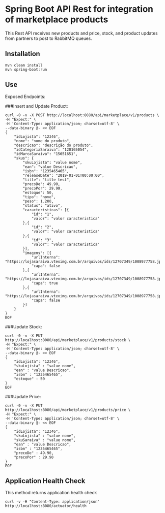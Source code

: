 # Spring Boot API Rest for integration of marketplace products
This Rest API receives new products and price, stock, and product updates from partners to post to RabbitMQ queues.

## Installation
	mvn clean install
	mvn spring-boot:run

## Use
Exposed Endpoints:

###Insert and Update Product:
    
    curl -0 -v -X POST http://localhost:8080/api/marketplace/v1/products \
    -H "Expect:" \
    -H 'Content-Type: application/json; charset=utf-8' \
    --data-binary @- << EOF
    {
        "idLojista": "12346",
        "nome": "nome do produto",
        "descricao": "descrição do produto",
        "idCategoriaSaraiva": "120165054",
        "idMarcaSaraiva": "15651651",
        "skus": {
            "skuLojista": "value nome",
            "ean": "value Descricao",
            "isbn": "1235465465",
            "releaseDate": "2019-01-01T00:00:00",
            "title": "title test",
            "precoDe": 49.90,
            "precoPor": 29.90,
            "estoque": 50,
            "tipo": "novo",
            "peso": 1.200,
            "status": "ativo",
            "caracteristicas": [{
                "id": "1",
                "valor": "valor caracteristica"
            },{
                "id": "2",
                "valor": "valor caracteristica"
            },{
                "id": "3",
                "valor": "valor caracteristica"
            }],
            "imagens": [{
                "urlInterna": "https://lojasaraiva.vteximg.com.br/arquivos/ids/12707349/1008977758.jpg",
                "capa": false
            },{
                "urlInterna": "https://lojasaraiva.vteximg.com.br/arquivos/ids/12707349/1008977758.jpg",
                "capa": true
            },{
                "urlInterna": "https://lojasaraiva.vteximg.com.br/arquivos/ids/12707349/1008977758.jpg",
                "capa": false
            }]
        }
    }
    EOF
    
###Update Stock:

    curl -0 -v -X PUT http://localhost:8080/api/marketplace/v1/products/stock \
    -H "Expect:" \
    -H 'Content-Type: application/json; charset=utf-8' \
    --data-binary @- << EOF
    {
        "idLojista": "12346",
        "skuLojista" : "value nome",
        "ean" : "value Descricao",
        "isbn" : "1235465465",
        "estoque" : 50
    }
    EOF

###Update Price:
    
    curl -0 -v -X PUT http://localhost:8080/api/marketplace/v1/products/price \
    -H "Expect:" \
    -H 'Content-Type: application/json; charset=utf-8' \
    --data-binary @- << EOF
    {
        "idLojista": "12346",
        "skuLojista" : "value nome",
        "skuSaraiva" : "value nome",
        "ean" : "value Descricao",
        "isbn" : "1235465465",
        "precoDe" : 49.90,
        "precoPor" : 29.90
    }
    EOF


## Application Health Check
This method returns application health check

	curl -v -H "Content-Type: application/json" http://localhost:8080/actuator/health

